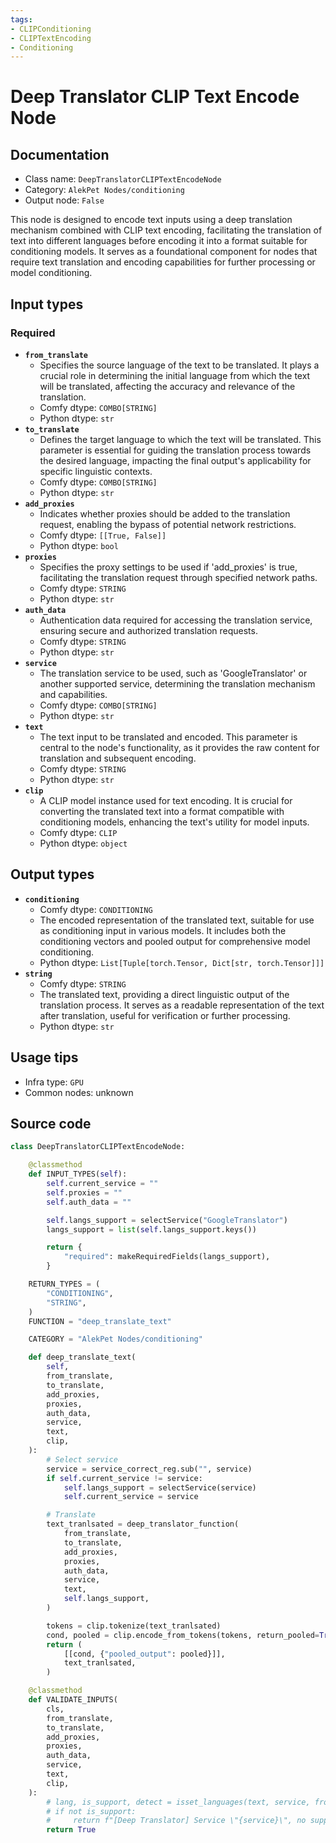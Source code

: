 ```yaml
---
tags:
- CLIPConditioning
- CLIPTextEncoding
- Conditioning
---
```


# Deep Translator CLIP Text Encode Node
## Documentation
- Class name: `DeepTranslatorCLIPTextEncodeNode`
- Category: `AlekPet Nodes/conditioning`
- Output node: `False`

This node is designed to encode text inputs using a deep translation mechanism combined with CLIP text encoding, facilitating the translation of text into different languages before encoding it into a format suitable for conditioning models. It serves as a foundational component for nodes that require text translation and encoding capabilities for further processing or model conditioning.
## Input types
### Required
- **`from_translate`**
    - Specifies the source language of the text to be translated. It plays a crucial role in determining the initial language from which the text will be translated, affecting the accuracy and relevance of the translation.
    - Comfy dtype: `COMBO[STRING]`
    - Python dtype: `str`
- **`to_translate`**
    - Defines the target language to which the text will be translated. This parameter is essential for guiding the translation process towards the desired language, impacting the final output's applicability for specific linguistic contexts.
    - Comfy dtype: `COMBO[STRING]`
    - Python dtype: `str`
- **`add_proxies`**
    - Indicates whether proxies should be added to the translation request, enabling the bypass of potential network restrictions.
    - Comfy dtype: `[[True, False]]`
    - Python dtype: `bool`
- **`proxies`**
    - Specifies the proxy settings to be used if 'add_proxies' is true, facilitating the translation request through specified network paths.
    - Comfy dtype: `STRING`
    - Python dtype: `str`
- **`auth_data`**
    - Authentication data required for accessing the translation service, ensuring secure and authorized translation requests.
    - Comfy dtype: `STRING`
    - Python dtype: `str`
- **`service`**
    - The translation service to be used, such as 'GoogleTranslator' or another supported service, determining the translation mechanism and capabilities.
    - Comfy dtype: `COMBO[STRING]`
    - Python dtype: `str`
- **`text`**
    - The text input to be translated and encoded. This parameter is central to the node's functionality, as it provides the raw content for translation and subsequent encoding.
    - Comfy dtype: `STRING`
    - Python dtype: `str`
- **`clip`**
    - A CLIP model instance used for text encoding. It is crucial for converting the translated text into a format compatible with conditioning models, enhancing the text's utility for model inputs.
    - Comfy dtype: `CLIP`
    - Python dtype: `object`
## Output types
- **`conditioning`**
    - Comfy dtype: `CONDITIONING`
    - The encoded representation of the translated text, suitable for use as conditioning input in various models. It includes both the conditioning vectors and pooled output for comprehensive model conditioning.
    - Python dtype: `List[Tuple[torch.Tensor, Dict[str, torch.Tensor]]]`
- **`string`**
    - Comfy dtype: `STRING`
    - The translated text, providing a direct linguistic output of the translation process. It serves as a readable representation of the text after translation, useful for verification or further processing.
    - Python dtype: `str`
## Usage tips
- Infra type: `GPU`
- Common nodes: unknown


## Source code
```python
class DeepTranslatorCLIPTextEncodeNode:

    @classmethod
    def INPUT_TYPES(self):
        self.current_service = ""
        self.proxies = ""
        self.auth_data = ""

        self.langs_support = selectService("GoogleTranslator")
        langs_support = list(self.langs_support.keys())

        return {
            "required": makeRequiredFields(langs_support),
        }

    RETURN_TYPES = (
        "CONDITIONING",
        "STRING",
    )
    FUNCTION = "deep_translate_text"

    CATEGORY = "AlekPet Nodes/conditioning"

    def deep_translate_text(
        self,
        from_translate,
        to_translate,
        add_proxies,
        proxies,
        auth_data,
        service,
        text,
        clip,
    ):
        # Select service
        service = service_correct_reg.sub("", service)
        if self.current_service != service:
            self.langs_support = selectService(service)
            self.current_service = service

        # Translate
        text_tranlsated = deep_translator_function(
            from_translate,
            to_translate,
            add_proxies,
            proxies,
            auth_data,
            service,
            text,
            self.langs_support,
        )

        tokens = clip.tokenize(text_tranlsated)
        cond, pooled = clip.encode_from_tokens(tokens, return_pooled=True)
        return (
            [[cond, {"pooled_output": pooled}]],
            text_tranlsated,
        )

    @classmethod
    def VALIDATE_INPUTS(
        cls,
        from_translate,
        to_translate,
        add_proxies,
        proxies,
        auth_data,
        service,
        text,
        clip,
    ):
        # lang, is_support, detect = isset_languages(text, service, from_translate, self.langs_support)
        # if not is_support:
        #     return f"[Deep Translator] Service \"{service}\", no support for the provided language: {detect}!"
        return True

```
